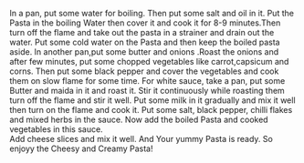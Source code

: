 In a pan, put some water for boiling. Then put some salt and oil in it. Put the Pasta in the boiling Water then cover it and cook it for 8-9 minutes.Then turn off the flame and take out the pasta in a strainer and drain out the water. Put some cold water on the Pasta and then keep the boiled pasta aside.
In another pan,put some butter and onions .Roast the onions and after few minutes, put some chopped vegetables like carrot,capsicum and corns. Then put some black pepper and cover the vegetables and cook them on slow flame for some time.
For white sauce, take a pan, put some Butter and maida in it and roast it. Stir it continuously while roasting them turn off the flame and stir it well. Put some milk in it gradually and mix it well then turn on the flame and cook it. Put some salt, black pepper, chilli flakes and mixed herbs in the sauce. 
Now add the boiled Pasta and cooked vegetables in this sauce.  
Add cheese slices and mix it well. 
And Your yummy Pasta is ready. So enjoyy the Cheesy and Creamy Pasta!